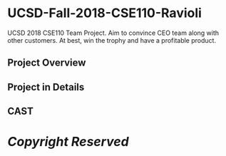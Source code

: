 # UCSD-Fall-2018-CSE110-Ravioli
UCSD 2018 CSE110 Team Project. Aim to convince CEO team along with other customers. At best, win the trophy and have a profitable product.

## Project Overview  

## Project in Details  

## CAST  

# *Copyright Reserved*  
